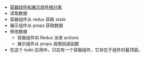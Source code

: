 - [容器组件和展示组件相分离](https://medium.com/@dan_abramov/smart-and-dumb-components-7ca2f9a7c7d0#.c7wg48kat)
-  读取数据
  - 容器组件从 redux 获取	state
  - 展示组件从 props 获取数据
- 修改数据
  - 容器组件向 Redux 派发 actions
  - 展示组件从 props 调用回调函数
- 在这个 todo 应用中，只应有一个容器组件，它存在于组件的最顶层。


